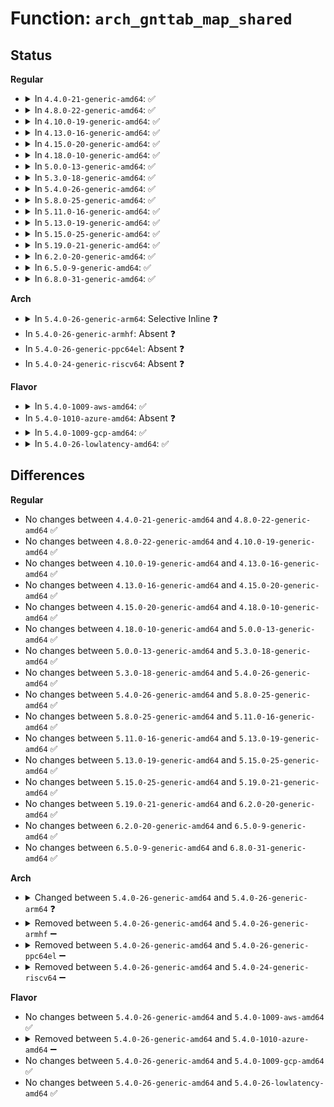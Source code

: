 # Function: <code>arch_gnttab_map_shared</code>

## Status
<b>Regular</b>
<ul>
<li>
<details>
<summary>In <code>4.4.0-21-generic-amd64</code>: ✅</summary>

```c
int arch_gnttab_map_shared(long unsigned int * frames, long unsigned int nr_gframes, long unsigned int max_nr_gframes, void * * __shared)
```

```json
{
  "name": "arch_gnttab_map_shared",
  "collision_type": "Unique Global",
  "inline_type": "No",
  "funcs": [
    {
      "addr": 18446744071578991856,
      "name": "arch_gnttab_map_shared",
      "external": true,
      "loc": "arch/x86/xen/grant-table.c:54",
      "file": "arch/x86/xen/grant-table.c",
      "inline": "seen, unknown",
      "caller_inline": [],
      "caller_func": []
    }
  ],
  "symbols": [
    {
      "addr": 18446744071578991856,
      "name": "arch_gnttab_map_shared",
      "section": ".text",
      "bind": "STB_GLOBAL",
      "size": 150
    }
  ]
}
```
</details>
</li>
<li>
<details>
<summary>In <code>4.8.0-22-generic-amd64</code>: ✅</summary>

```c
int arch_gnttab_map_shared(long unsigned int * frames, long unsigned int nr_gframes, long unsigned int max_nr_gframes, void * * __shared)
```

```json
{
  "name": "arch_gnttab_map_shared",
  "collision_type": "Unique Global",
  "inline_type": "No",
  "funcs": [
    {
      "addr": 18446744071578988432,
      "name": "arch_gnttab_map_shared",
      "external": true,
      "loc": "arch/x86/xen/grant-table.c:54",
      "file": "arch/x86/xen/grant-table.c",
      "inline": "seen, unknown",
      "caller_inline": [],
      "caller_func": []
    }
  ],
  "symbols": [
    {
      "addr": 18446744071578988432,
      "name": "arch_gnttab_map_shared",
      "section": ".text",
      "bind": "STB_GLOBAL",
      "size": 150
    }
  ]
}
```
</details>
</li>
<li>
<details>
<summary>In <code>4.10.0-19-generic-amd64</code>: ✅</summary>

```c
int arch_gnttab_map_shared(long unsigned int * frames, long unsigned int nr_gframes, long unsigned int max_nr_gframes, void * * __shared)
```

```json
{
  "name": "arch_gnttab_map_shared",
  "collision_type": "Unique Global",
  "inline_type": "No",
  "funcs": [
    {
      "addr": 18446744071578990304,
      "name": "arch_gnttab_map_shared",
      "external": true,
      "loc": "arch/x86/xen/grant-table.c:54",
      "file": "arch/x86/xen/grant-table.c",
      "inline": "seen, unknown",
      "caller_inline": [],
      "caller_func": []
    }
  ],
  "symbols": [
    {
      "addr": 18446744071578990304,
      "name": "arch_gnttab_map_shared",
      "section": ".text",
      "bind": "STB_GLOBAL",
      "size": 150
    }
  ]
}
```
</details>
</li>
<li>
<details>
<summary>In <code>4.13.0-16-generic-amd64</code>: ✅</summary>

```c
int arch_gnttab_map_shared(long unsigned int * frames, long unsigned int nr_gframes, long unsigned int max_nr_gframes, void * * __shared)
```

```json
{
  "name": "arch_gnttab_map_shared",
  "collision_type": "Unique Global",
  "inline_type": "No",
  "funcs": [
    {
      "addr": 18446744071578956736,
      "name": "arch_gnttab_map_shared",
      "external": true,
      "loc": "arch/x86/xen/grant-table.c:54",
      "file": "arch/x86/xen/grant-table.c",
      "inline": "seen, unknown",
      "caller_inline": [],
      "caller_func": []
    }
  ],
  "symbols": [
    {
      "addr": 18446744071578956736,
      "name": "arch_gnttab_map_shared",
      "section": ".text",
      "bind": "STB_GLOBAL",
      "size": 150
    }
  ]
}
```
</details>
</li>
<li>
<details>
<summary>In <code>4.15.0-20-generic-amd64</code>: ✅</summary>

```c
int arch_gnttab_map_shared(long unsigned int * frames, long unsigned int nr_gframes, long unsigned int max_nr_gframes, void * * __shared)
```

```json
{
  "name": "arch_gnttab_map_shared",
  "collision_type": "Unique Global",
  "inline_type": "No",
  "funcs": [
    {
      "addr": 18446744071578959744,
      "name": "arch_gnttab_map_shared",
      "external": true,
      "loc": "arch/x86/xen/grant-table.c:54",
      "file": "arch/x86/xen/grant-table.c",
      "inline": "seen, unknown",
      "caller_inline": [],
      "caller_func": [
        "drivers/xen/grant-table.c:gnttab_map_frames_v2"
      ]
    }
  ],
  "symbols": [
    {
      "addr": 18446744071578959744,
      "name": "arch_gnttab_map_shared",
      "section": ".text",
      "bind": "STB_GLOBAL",
      "size": 157
    }
  ]
}
```
</details>
</li>
<li>
<details>
<summary>In <code>4.18.0-10-generic-amd64</code>: ✅</summary>

```c
int arch_gnttab_map_shared(long unsigned int * frames, long unsigned int nr_gframes, long unsigned int max_nr_gframes, void * * __shared)
```

```json
{
  "name": "arch_gnttab_map_shared",
  "collision_type": "Unique Global",
  "inline_type": "No",
  "funcs": [
    {
      "addr": 18446744071578962256,
      "name": "arch_gnttab_map_shared",
      "external": true,
      "loc": "arch/x86/xen/grant-table.c:54",
      "file": "arch/x86/xen/grant-table.c",
      "inline": "seen, unknown",
      "caller_inline": [],
      "caller_func": [
        "drivers/xen/grant-table.c:gnttab_map_frames_v2"
      ]
    }
  ],
  "symbols": [
    {
      "addr": 18446744071578962256,
      "name": "arch_gnttab_map_shared",
      "section": ".text",
      "bind": "STB_GLOBAL",
      "size": 180
    }
  ]
}
```
</details>
</li>
<li>
<details>
<summary>In <code>5.0.0-13-generic-amd64</code>: ✅</summary>

```c
int arch_gnttab_map_shared(long unsigned int * frames, long unsigned int nr_gframes, long unsigned int max_nr_gframes, void * * __shared)
```

```json
{
  "name": "arch_gnttab_map_shared",
  "collision_type": "Unique Global",
  "inline_type": "No",
  "funcs": [
    {
      "addr": 18446744071578960352,
      "name": "arch_gnttab_map_shared",
      "external": true,
      "loc": "arch/x86/xen/grant-table.c:31",
      "file": "arch/x86/xen/grant-table.c",
      "inline": "seen, unknown",
      "caller_inline": [],
      "caller_func": [
        "drivers/xen/grant-table.c:gnttab_map_frames_v2"
      ]
    }
  ],
  "symbols": [
    {
      "addr": 18446744071578960352,
      "name": "arch_gnttab_map_shared",
      "section": ".text",
      "bind": "STB_GLOBAL",
      "size": 180
    }
  ]
}
```
</details>
</li>
<li>
<details>
<summary>In <code>5.3.0-18-generic-amd64</code>: ✅</summary>

```c
int arch_gnttab_map_shared(long unsigned int * frames, long unsigned int nr_gframes, long unsigned int max_nr_gframes, void * * __shared)
```

```json
{
  "name": "arch_gnttab_map_shared",
  "collision_type": "Unique Global",
  "inline_type": "No",
  "funcs": [
    {
      "addr": 18446744071578967360,
      "name": "arch_gnttab_map_shared",
      "external": true,
      "loc": "arch/x86/xen/grant-table.c:31",
      "file": "arch/x86/xen/grant-table.c",
      "inline": "seen, unknown",
      "caller_inline": [],
      "caller_func": [
        "drivers/xen/grant-table.c:gnttab_map_frames_v2"
      ]
    }
  ],
  "symbols": [
    {
      "addr": 18446744071578967360,
      "name": "arch_gnttab_map_shared",
      "section": ".text",
      "bind": "STB_GLOBAL",
      "size": 184
    }
  ]
}
```
</details>
</li>
<li>
<details>
<summary>In <code>5.4.0-26-generic-amd64</code>: ✅</summary>

```c
int arch_gnttab_map_shared(long unsigned int * frames, long unsigned int nr_gframes, long unsigned int max_nr_gframes, void * * __shared)
```

```json
{
  "name": "arch_gnttab_map_shared",
  "collision_type": "Unique Global",
  "inline_type": "No",
  "funcs": [
    {
      "addr": 18446744071578969792,
      "name": "arch_gnttab_map_shared",
      "external": true,
      "loc": "arch/x86/xen/grant-table.c:31",
      "file": "arch/x86/xen/grant-table.c",
      "inline": "seen, unknown",
      "caller_inline": [],
      "caller_func": [
        "drivers/xen/grant-table.c:gnttab_map_frames_v2"
      ]
    }
  ],
  "symbols": [
    {
      "addr": 18446744071578969792,
      "name": "arch_gnttab_map_shared",
      "section": ".text",
      "bind": "STB_GLOBAL",
      "size": 184
    }
  ]
}
```
</details>
</li>
<li>
<details>
<summary>In <code>5.8.0-25-generic-amd64</code>: ✅</summary>

```c
int arch_gnttab_map_shared(long unsigned int * frames, long unsigned int nr_gframes, long unsigned int max_nr_gframes, void * * __shared)
```

```json
{
  "name": "arch_gnttab_map_shared",
  "collision_type": "Unique Global",
  "inline_type": "No",
  "funcs": [
    {
      "addr": 18446744071578979424,
      "name": "arch_gnttab_map_shared",
      "external": true,
      "loc": "arch/x86/xen/grant-table.c:30",
      "file": "arch/x86/xen/grant-table.c",
      "inline": "seen, unknown",
      "caller_inline": [],
      "caller_func": [
        "drivers/xen/grant-table.c:gnttab_map_frames_v2"
      ]
    }
  ],
  "symbols": [
    {
      "addr": 18446744071578979424,
      "name": "arch_gnttab_map_shared",
      "section": ".text",
      "bind": "STB_GLOBAL",
      "size": 173
    }
  ]
}
```
</details>
</li>
<li>
<details>
<summary>In <code>5.11.0-16-generic-amd64</code>: ✅</summary>

```c
int arch_gnttab_map_shared(long unsigned int * frames, long unsigned int nr_gframes, long unsigned int max_nr_gframes, void * * __shared)
```

```json
{
  "name": "arch_gnttab_map_shared",
  "collision_type": "Unique Global",
  "inline_type": "No",
  "funcs": [
    {
      "addr": 18446744071578981632,
      "name": "arch_gnttab_map_shared",
      "external": true,
      "loc": "arch/x86/xen/grant-table.c:31",
      "file": "arch/x86/xen/grant-table.c",
      "inline": "seen, unknown",
      "caller_inline": [],
      "caller_func": [
        "drivers/xen/grant-table.c:gnttab_map_frames_v2"
      ]
    }
  ],
  "symbols": [
    {
      "addr": 18446744071578981632,
      "name": "arch_gnttab_map_shared",
      "section": ".text",
      "bind": "STB_GLOBAL",
      "size": 147
    }
  ]
}
```
</details>
</li>
<li>
<details>
<summary>In <code>5.13.0-19-generic-amd64</code>: ✅</summary>

```c
int arch_gnttab_map_shared(long unsigned int * frames, long unsigned int nr_gframes, long unsigned int max_nr_gframes, void * * __shared)
```

```json
{
  "name": "arch_gnttab_map_shared",
  "collision_type": "Unique Global",
  "inline_type": "No",
  "funcs": [
    {
      "addr": 18446744071578990752,
      "name": "arch_gnttab_map_shared",
      "external": true,
      "loc": "arch/x86/xen/grant-table.c:31",
      "file": "arch/x86/xen/grant-table.c",
      "inline": "seen, unknown",
      "caller_inline": [],
      "caller_func": [
        "drivers/xen/grant-table.c:gnttab_map_frames_v2"
      ]
    }
  ],
  "symbols": [
    {
      "addr": 18446744071578990752,
      "name": "arch_gnttab_map_shared",
      "section": ".text",
      "bind": "STB_GLOBAL",
      "size": 144
    }
  ]
}
```
</details>
</li>
<li>
<details>
<summary>In <code>5.15.0-25-generic-amd64</code>: ✅</summary>

```c
int arch_gnttab_map_shared(long unsigned int * frames, long unsigned int nr_gframes, long unsigned int max_nr_gframes, void * * __shared)
```

```json
{
  "name": "arch_gnttab_map_shared",
  "collision_type": "Unique Global",
  "inline_type": "No",
  "funcs": [
    {
      "addr": 18446744071579007808,
      "name": "arch_gnttab_map_shared",
      "external": true,
      "loc": "arch/x86/xen/grant-table.c:31",
      "file": "arch/x86/xen/grant-table.c",
      "inline": "seen, unknown",
      "caller_inline": [],
      "caller_func": [
        "drivers/xen/grant-table.c:gnttab_map_frames_v2",
        "drivers/xen/grant-table.c:gnttab_map_frames_v1"
      ]
    }
  ],
  "symbols": [
    {
      "addr": 18446744071579007808,
      "name": "arch_gnttab_map_shared",
      "section": ".text",
      "bind": "STB_GLOBAL",
      "size": 144
    }
  ]
}
```
</details>
</li>
<li>
<details>
<summary>In <code>5.19.0-21-generic-amd64</code>: ✅</summary>

```c
int arch_gnttab_map_shared(long unsigned int * frames, long unsigned int nr_gframes, long unsigned int max_nr_gframes, void * * __shared)
```

```json
{
  "name": "arch_gnttab_map_shared",
  "collision_type": "Unique Global",
  "inline_type": "No",
  "funcs": [
    {
      "addr": 18446744071579025280,
      "name": "arch_gnttab_map_shared",
      "external": true,
      "loc": "arch/x86/xen/grant-table.c:31",
      "file": "arch/x86/xen/grant-table.c",
      "inline": "seen, unknown",
      "caller_inline": [],
      "caller_func": [
        "drivers/xen/grant-table.c:gnttab_map_frames_v2",
        "drivers/xen/grant-table.c:gnttab_map_frames_v1"
      ]
    }
  ],
  "symbols": [
    {
      "addr": 18446744071579025280,
      "name": "arch_gnttab_map_shared",
      "section": ".text",
      "bind": "STB_GLOBAL",
      "size": 173
    }
  ]
}
```
</details>
</li>
<li>
<details>
<summary>In <code>6.2.0-20-generic-amd64</code>: ✅</summary>

```c
int arch_gnttab_map_shared(long unsigned int * frames, long unsigned int nr_gframes, long unsigned int max_nr_gframes, void * * __shared)
```

```json
{
  "name": "arch_gnttab_map_shared",
  "collision_type": "Unique Global",
  "inline_type": "No",
  "funcs": [
    {
      "addr": 18446744071579053728,
      "name": "arch_gnttab_map_shared",
      "external": true,
      "loc": "arch/x86/xen/grant-table.c:31",
      "file": "arch/x86/xen/grant-table.c",
      "inline": "seen, unknown",
      "caller_inline": [],
      "caller_func": [
        "drivers/xen/grant-table.c:gnttab_map_frames_v2",
        "drivers/xen/grant-table.c:gnttab_map_frames_v1"
      ]
    }
  ],
  "symbols": [
    {
      "addr": 18446744071579053728,
      "name": "arch_gnttab_map_shared",
      "section": ".text",
      "bind": "STB_GLOBAL",
      "size": 173
    }
  ]
}
```
</details>
</li>
<li>
<details>
<summary>In <code>6.5.0-9-generic-amd64</code>: ✅</summary>

```c
int arch_gnttab_map_shared(long unsigned int * frames, long unsigned int nr_gframes, long unsigned int max_nr_gframes, void * * __shared)
```

```json
{
  "name": "arch_gnttab_map_shared",
  "collision_type": "Unique Global",
  "inline_type": "No",
  "funcs": [
    {
      "addr": 18446744071579053632,
      "name": "arch_gnttab_map_shared",
      "external": true,
      "loc": "arch/x86/xen/grant-table.c:31",
      "file": "arch/x86/xen/grant-table.c",
      "inline": "seen, unknown",
      "caller_inline": [],
      "caller_func": [
        "drivers/xen/grant-table.c:gnttab_map_frames_v2",
        "drivers/xen/grant-table.c:gnttab_map_frames_v1"
      ]
    }
  ],
  "symbols": [
    {
      "addr": 18446744071579053632,
      "name": "arch_gnttab_map_shared",
      "section": ".text",
      "bind": "STB_GLOBAL",
      "size": 173
    }
  ]
}
```
</details>
</li>
<li>
<details>
<summary>In <code>6.8.0-31-generic-amd64</code>: ✅</summary>

```c
int arch_gnttab_map_shared(long unsigned int * frames, long unsigned int nr_gframes, long unsigned int max_nr_gframes, void * * __shared)
```

```json
{
  "name": "arch_gnttab_map_shared",
  "collision_type": "Unique Global",
  "inline_type": "No",
  "funcs": [
    {
      "addr": 18446744071579079056,
      "name": "arch_gnttab_map_shared",
      "external": true,
      "loc": "arch/x86/xen/grant-table.c:31",
      "file": "arch/x86/xen/grant-table.c",
      "inline": "seen, unknown",
      "caller_inline": [],
      "caller_func": [
        "drivers/xen/grant-table.c:gnttab_map_frames_v2",
        "drivers/xen/grant-table.c:gnttab_map_frames_v1"
      ]
    }
  ],
  "symbols": [
    {
      "addr": 18446744071579079056,
      "name": "arch_gnttab_map_shared",
      "section": ".text",
      "bind": "STB_GLOBAL",
      "size": 160
    }
  ]
}
```
</details>
</li>
</ul>
<b>Arch</b>
<ul>
<li>
<details>
<summary>In <code>5.4.0-26-generic-arm64</code>: Selective Inline ❓</summary>

```c
int arch_gnttab_map_shared(xen_pfn_t * frames, long unsigned int nr_gframes, long unsigned int max_nr_gframes, void * * __shared)
```

```json
{
  "name": "arch_gnttab_map_shared",
  "collision_type": "Unique Global",
  "inline_type": "Selective",
  "funcs": [
    {
      "addr": 18446603336490615584,
      "name": "arch_gnttab_map_shared",
      "external": true,
      "loc": "arch/arm/xen/grant-table.c:36",
      "file": "arch/arm/xen/grant-table.c",
      "inline": "not declared, inlined",
      "caller_inline": [],
      "caller_func": [
        "drivers/xen/grant-table.c:gnttab_map_frames_v2"
      ]
    }
  ],
  "symbols": [
    {
      "addr": 18446603336490615584,
      "name": "arch_gnttab_map_shared",
      "section": ".text",
      "bind": "STB_GLOBAL",
      "size": 28
    }
  ]
}
```
</details>
</li>
<li>
In <code>5.4.0-26-generic-armhf</code>: Absent ❓
</li>
<li>
In <code>5.4.0-26-generic-ppc64el</code>: Absent ❓
</li>
<li>
In <code>5.4.0-24-generic-riscv64</code>: Absent ❓
</li>
</ul>
<b>Flavor</b>
<ul>
<li>
<details>
<summary>In <code>5.4.0-1009-aws-amd64</code>: ✅</summary>

```c
int arch_gnttab_map_shared(long unsigned int * frames, long unsigned int nr_gframes, long unsigned int max_nr_gframes, void * * __shared)
```

```json
{
  "name": "arch_gnttab_map_shared",
  "collision_type": "Unique Global",
  "inline_type": "No",
  "funcs": [
    {
      "addr": 18446744071578969808,
      "name": "arch_gnttab_map_shared",
      "external": true,
      "loc": "arch/x86/xen/grant-table.c:31",
      "file": "arch/x86/xen/grant-table.c",
      "inline": "seen, unknown",
      "caller_inline": [],
      "caller_func": [
        "drivers/xen/grant-table.c:gnttab_map_frames_v2"
      ]
    }
  ],
  "symbols": [
    {
      "addr": 18446744071578969808,
      "name": "arch_gnttab_map_shared",
      "section": ".text",
      "bind": "STB_GLOBAL",
      "size": 184
    }
  ]
}
```
</details>
</li>
<li>
In <code>5.4.0-1010-azure-amd64</code>: Absent ❓
</li>
<li>
<details>
<summary>In <code>5.4.0-1009-gcp-amd64</code>: ✅</summary>

```c
int arch_gnttab_map_shared(long unsigned int * frames, long unsigned int nr_gframes, long unsigned int max_nr_gframes, void * * __shared)
```

```json
{
  "name": "arch_gnttab_map_shared",
  "collision_type": "Unique Global",
  "inline_type": "No",
  "funcs": [
    {
      "addr": 18446744071578969728,
      "name": "arch_gnttab_map_shared",
      "external": true,
      "loc": "arch/x86/xen/grant-table.c:31",
      "file": "arch/x86/xen/grant-table.c",
      "inline": "seen, unknown",
      "caller_inline": [],
      "caller_func": [
        "drivers/xen/grant-table.c:gnttab_map_frames_v2"
      ]
    }
  ],
  "symbols": [
    {
      "addr": 18446744071578969728,
      "name": "arch_gnttab_map_shared",
      "section": ".text",
      "bind": "STB_GLOBAL",
      "size": 184
    }
  ]
}
```
</details>
</li>
<li>
<details>
<summary>In <code>5.4.0-26-lowlatency-amd64</code>: ✅</summary>

```c
int arch_gnttab_map_shared(long unsigned int * frames, long unsigned int nr_gframes, long unsigned int max_nr_gframes, void * * __shared)
```

```json
{
  "name": "arch_gnttab_map_shared",
  "collision_type": "Unique Global",
  "inline_type": "No",
  "funcs": [
    {
      "addr": 18446744071578970320,
      "name": "arch_gnttab_map_shared",
      "external": true,
      "loc": "arch/x86/xen/grant-table.c:31",
      "file": "arch/x86/xen/grant-table.c",
      "inline": "seen, unknown",
      "caller_inline": [],
      "caller_func": [
        "drivers/xen/grant-table.c:gnttab_map_frames_v2"
      ]
    }
  ],
  "symbols": [
    {
      "addr": 18446744071578970320,
      "name": "arch_gnttab_map_shared",
      "section": ".text",
      "bind": "STB_GLOBAL",
      "size": 184
    }
  ]
}
```
</details>
</li>
</ul>

## Differences
<b>Regular</b>
<ul>
<li>
No changes between <code>4.4.0-21-generic-amd64</code> and <code>4.8.0-22-generic-amd64</code> ✅
</li>
<li>
No changes between <code>4.8.0-22-generic-amd64</code> and <code>4.10.0-19-generic-amd64</code> ✅
</li>
<li>
No changes between <code>4.10.0-19-generic-amd64</code> and <code>4.13.0-16-generic-amd64</code> ✅
</li>
<li>
No changes between <code>4.13.0-16-generic-amd64</code> and <code>4.15.0-20-generic-amd64</code> ✅
</li>
<li>
No changes between <code>4.15.0-20-generic-amd64</code> and <code>4.18.0-10-generic-amd64</code> ✅
</li>
<li>
No changes between <code>4.18.0-10-generic-amd64</code> and <code>5.0.0-13-generic-amd64</code> ✅
</li>
<li>
No changes between <code>5.0.0-13-generic-amd64</code> and <code>5.3.0-18-generic-amd64</code> ✅
</li>
<li>
No changes between <code>5.3.0-18-generic-amd64</code> and <code>5.4.0-26-generic-amd64</code> ✅
</li>
<li>
No changes between <code>5.4.0-26-generic-amd64</code> and <code>5.8.0-25-generic-amd64</code> ✅
</li>
<li>
No changes between <code>5.8.0-25-generic-amd64</code> and <code>5.11.0-16-generic-amd64</code> ✅
</li>
<li>
No changes between <code>5.11.0-16-generic-amd64</code> and <code>5.13.0-19-generic-amd64</code> ✅
</li>
<li>
No changes between <code>5.13.0-19-generic-amd64</code> and <code>5.15.0-25-generic-amd64</code> ✅
</li>
<li>
No changes between <code>5.15.0-25-generic-amd64</code> and <code>5.19.0-21-generic-amd64</code> ✅
</li>
<li>
No changes between <code>5.19.0-21-generic-amd64</code> and <code>6.2.0-20-generic-amd64</code> ✅
</li>
<li>
No changes between <code>6.2.0-20-generic-amd64</code> and <code>6.5.0-9-generic-amd64</code> ✅
</li>
<li>
No changes between <code>6.5.0-9-generic-amd64</code> and <code>6.8.0-31-generic-amd64</code> ✅
</li>
</ul>
<b>Arch</b>
<ul>
<li>
<details>
<summary>Changed between <code>5.4.0-26-generic-amd64</code> and <code>5.4.0-26-generic-arm64</code> ❓</summary>
<ul>
<li>
<b>Param type changed. </b>
<code>long unsigned int * frames</code> ➡️ <code>xen_pfn_t * frames</code>
</li>
</ul>
</details>
</li>
<li>
<details>
<summary>Removed between <code>5.4.0-26-generic-amd64</code> and <code>5.4.0-26-generic-armhf</code> ➖</summary>

```c
int arch_gnttab_map_shared(long unsigned int * frames, long unsigned int nr_gframes, long unsigned int max_nr_gframes, void * * __shared)
```
</details>
</li>
<li>
<details>
<summary>Removed between <code>5.4.0-26-generic-amd64</code> and <code>5.4.0-26-generic-ppc64el</code> ➖</summary>

```c
int arch_gnttab_map_shared(long unsigned int * frames, long unsigned int nr_gframes, long unsigned int max_nr_gframes, void * * __shared)
```
</details>
</li>
<li>
<details>
<summary>Removed between <code>5.4.0-26-generic-amd64</code> and <code>5.4.0-24-generic-riscv64</code> ➖</summary>

```c
int arch_gnttab_map_shared(long unsigned int * frames, long unsigned int nr_gframes, long unsigned int max_nr_gframes, void * * __shared)
```
</details>
</li>
</ul>
<b>Flavor</b>
<ul>
<li>
No changes between <code>5.4.0-26-generic-amd64</code> and <code>5.4.0-1009-aws-amd64</code> ✅
</li>
<li>
<details>
<summary>Removed between <code>5.4.0-26-generic-amd64</code> and <code>5.4.0-1010-azure-amd64</code> ➖</summary>

```c
int arch_gnttab_map_shared(long unsigned int * frames, long unsigned int nr_gframes, long unsigned int max_nr_gframes, void * * __shared)
```
</details>
</li>
<li>
No changes between <code>5.4.0-26-generic-amd64</code> and <code>5.4.0-1009-gcp-amd64</code> ✅
</li>
<li>
No changes between <code>5.4.0-26-generic-amd64</code> and <code>5.4.0-26-lowlatency-amd64</code> ✅
</li>
</ul>
